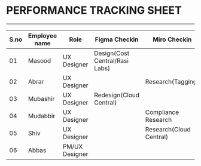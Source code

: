 # PERFORMANCE TRACKING SHEET
-----------------------------------------
|S.no|Employee name|Role|Figma Checkin|Miro Checkin|Comments|
|----|-------------|----|-------------|------------|--------|
|01|Masood|UX Designer|Design(Cost Central/Rasi Labs)||Working on usecase|
|02|Abrar|UX Designer||Research(Tagging)||
|03|Mubashir|UX Designer|Redesign(Cloud Central)|||
|04|Mudabbir|UX Designer||Compliance Research||
|05|Shiv|UX Designer||Research(Cloud Central)||
|06|Abbas|PM/UX Designer|||On Leave|
